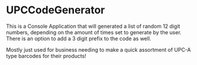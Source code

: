 # UPCCodeGenerator
This is a Console Application that will generated a list of random 12 digit numbers, depending on the amount of times set to generate by the user. There is an option to add a 3 digit prefix to the code as well.

Mostly just used for business needing to make a quick assortment of UPC-A type barcodes for their products!
